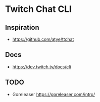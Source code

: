 # Twitch Chat CLI

## Inspiration
- https://github.com/atye/ttchat

## Docs
- https://dev.twitch.tv/docs/cli


## TODO
- Goreleaser https://goreleaser.com/intro/
